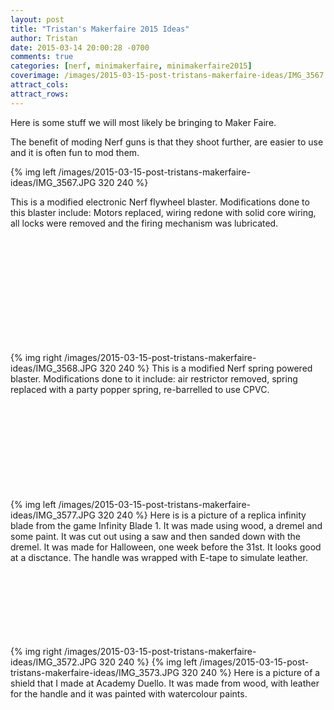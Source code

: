 ```yaml
---
layout: post
title: "Tristan's Makerfaire 2015 Ideas"
author: Tristan
date: 2015-03-14 20:00:28 -0700
comments: true
categories: [nerf, minimakerfaire, minimakerfaire2015]
coverimage: /images/2015-03-15-post-tristans-makerfaire-ideas/IMG_3567.JPG
attract_cols:
attract_rows:
---
```

Here is some stuff we will most likely be bringing to Maker Faire.

 The benefit of moding Nerf guns is that they shoot further, are easier to use and it is often fun to mod them. 

{% img left /images/2015-03-15-post-tristans-makerfaire-ideas/IMG_3567.JPG 320 240 %}

This is a modified electronic Nerf flywheel blaster. Modifications done to this blaster include: Motors replaced, wiring redone with solid core wiring, all locks were removed and the firing mechanism was lubricated. 

<!-- more -->

<br>
<br>
<br>
<br>
<br>
<br>
<br>
<br>
<br>
<br>

{% img right /images/2015-03-15-post-tristans-makerfaire-ideas/IMG_3568.JPG 320 240 %}
This is a modified Nerf spring powered blaster. Modifications done to it include: air restrictor removed, spring replaced with a party popper spring, re-barrelled to use CPVC. 
<br>
<br>
<br>
<br>
<br>
<br>
<br>
<br>
<br>
<br>

{% img left /images/2015-03-15-post-tristans-makerfaire-ideas/IMG_3577.JPG 320 240 %}
Here is is a picture of a replica infinity blade from the game Infinity Blade 1. It was made using wood, a dremel and some paint. It was cut out using a saw and then sanded down with the dremel. It was made for Halloween, one week before the 31st. It looks good at a disctance. The handle was wrapped with E-tape to simulate leather. 
<br>
<br>
<br>
<br>
<br>
<br>
<br>
<br>

{% img right /images/2015-03-15-post-tristans-makerfaire-ideas/IMG_3572.JPG 320 240 %}
{% img left /images/2015-03-15-post-tristans-makerfaire-ideas/IMG_3573.JPG 320 240 %}
Here is a picture of a shield that I made at Academy Duello. It was made from wood, with leather for the handle and it was painted with watercolour paints. 
